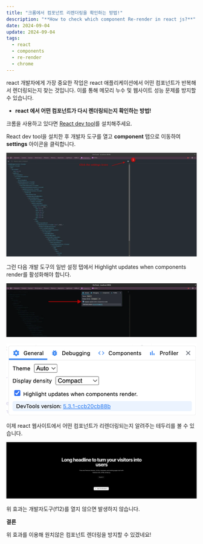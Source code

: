 ```yaml
---
title: "크롬에서 컴포넌트 리렌더링을 확인하는 방법!"
description: "**How to check which component Re-render in react js?**"
date: 2024-09-04
update: 2024-09-04
tags:
  - react
  - components
  - re-render
  - chrome
---
```


react 개발자에게 가장 중요한 작업은 react 애플리케이션에서 어떤 컴포넌트가 반복해서 렌더링되는지 찾는 것입니다. 이를 통해 메모리 누수 및 웹사이트 성능 문제를 방지할 수 있습니다.

- **react 에서 어떤 컴포넌트가 다시 렌더링되는지 확인하는 방법!**

크롬을 사용하고 있다면 [React dev tool](https://chromewebstore.google.com/detail/react-developer-tools/fmkadmapgofadopljbjfkapdkoienihi)를 설치해주세요.

React dev tool을 설치한 후 개발자 도구를 열고 **component** 탭으로 이동하여 **settings** 아이콘을 클릭합니다.

![image.png](images/image.png)

그런 다음 개발 도구의 일반 설정 탭에서 Highlight updates when components render를 활성화해야 합니다.

![image.png](images/image1.png)

![스크린샷 2024-10-08 오전 11.41.25.png](images/image2.png)

이제 react 웹사이트에서 어떤 컴포넌트가 리렌더링되는지 알려주는 테두리를 볼 수 있습니다.

![1_-VfaHP2tBWy42wjgk5qZ7g.gif](images/image3.gif)

위 효과는 개발자도구(f12)를 열지 않으면 발생하지 않습니다.

**결론**

위 효과를 이용해 원치않은 컴포넌트 렌더링을 방지할 수 있겠네요!
